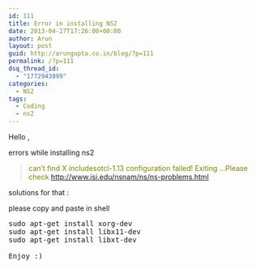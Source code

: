 ```yaml
---
id: 111
title: Error in installing NS2
date: 2013-04-27T17:26:00+00:00
author: Arun
layout: post
guid: http://arungupta.co.in/blog/?p=111
permalink: /?p=111
dsq_thread_id:
  - "1772943899"
categories:
  - NS2
tags:
  - Coding
  - ns2
---
```

Hello ,

errors while installing ns2

> <span style="color: #808000;">can&#8217;t find X includesotcl-1.13 configuration failed! Exiting &#8230;Please check http://www.isi.edu/nsnam/ns/ns-problems.html</span>

solutions for that :

please copy and paste in shell

<pre>sudo apt-get install xorg-dev
sudo apt-get install libx11-dev
sudo apt-get install libxt-dev

Enjoy :)

</pre>
